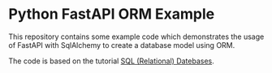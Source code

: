 # Python FastAPI ORM Example

This repository contains some example code which demonstrates the usage of FastAPI with SqlAlchemy
to create a database model using ORM.

The code is based on the tutorial [SQL (Relational) Datebases](https://fastapi.tiangolo.com/tutorial/sql-databases/).
